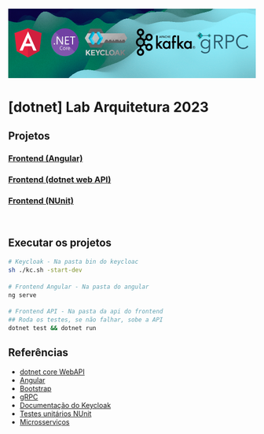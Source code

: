 ![alt text](./doc/label.png)
# [dotnet] Lab Arquitetura 2023

## Projetos
### [Frontend (Angular)](./frontend/)

### [Frontend (dotnet web API)](./frontend-api/)

### [Frontend (NUnit)](./tests/core-tests/)

<br />

## Executar os projetos
```bash
# Keycloak - Na pasta bin do keycloac
sh ./kc.sh -start-dev

# Frontend Angular - Na pasta do angular
ng serve

# Frontend API - Na pasta da api do frontend
## Roda os testes, se não falhar, sobe a API
dotnet test && dotnet run
```

## Referências
- [dotnet core WebAPI](https://learn.microsoft.com/en-us/aspnet/core/web-api/?WT.mc_id=dotnet-35129-website&view=aspnetcore-7.0)
- [Angular](https://angular.io/)
- [Bootstrap](https://getbootstrap.com/docs/5.3/getting-started/introduction/)
- [gRPC](https://grpc.io/)
- [Documentação do Keycloak](https://www.keycloak.org/docs)
- [Testes unitários NUnit](https://www.devmedia.com.br/teste-unitario-com-nunit/41236)
- [Microsserviços](https://learn.microsoft.com/fr-fr/azure/architecture/guide/architecture-styles/microservices)
